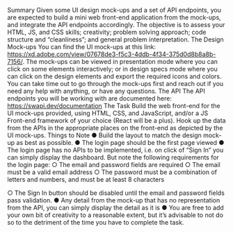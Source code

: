 Summary
Given some UI design mock-ups and a set of API endpoints, you are expected to build a mini web front-end application from the mock-ups, and integrate the API endpoints accordingly.
The objective is to assess your HTML, JS, and CSS skills; creativity; problem solving approach; code structure and “cleanliness”; and general problem interpretation.
The Design Mock-ups
You can find the UI mock-ups at this link: https://xd.adobe.com/view/07678de3-f5c3-4ddb-4f34-375d0d8b8a8b-7156/​. The mock-ups can be viewed in presentation mode where you can click on some elements interactively; or in design specs mode where you can click on the design elements and export the required icons and colors.
You can take time out to go through the mock-ups first and reach out if you need any help with anything, or have any questions.
The API
The API endpoints you will be working with are documented here:
https://swapi.dev/documentation
The Task
Build the web front-end for the UI mock-ups provided, using HTML, CSS, and JavaScript, and/or a JS Front-end framework of your choice (​React​ will be a plus). Hook up the data from the APIs in the appropriate places on the front-end as depicted by the UI mock-ups.
Things to Note
● Build the layout to match the design mock-up as best as possible.
● The login page should be the first page viewed
● The login page has no APIs to be implemented, i.e. on click of “Sign In” you can
simply display the dashboard. But note the following requirements for the login page:
○ The email and password fields are required
○ The email must be a valid email address
○ The password must be a combination of letters and numbers, and must be at
least 8 characters
  
○ The Sign In button should be disabled until the email and password fields pass validation.
● Any detail from the mock-up that has no representation from the API, you can simply display the detail as it is
● You are free to add your own bit of creativity to a reasonable extent, but it’s advisable to not do so to the detriment of the time you have to complete the task.

